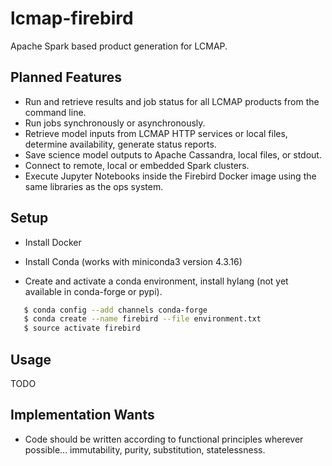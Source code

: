 # lcmap-firebird
Apache Spark based product generation for LCMAP.

## Planned Features
* Run and retrieve results and job status for all LCMAP products from the command line.
* Run jobs synchronously or asynchronously.
* Retrieve model inputs from LCMAP HTTP services or local files, determine availability, generate status reports.
* Save science model outputs to Apache Cassandra, local files, or stdout.
* Connect to remote, local or embedded Spark clusters.
* Execute Jupyter Notebooks inside the Firebird Docker image using the same libraries as the ops system.

## Setup

* Install Docker

* Install Conda (works with miniconda3 version 4.3.16)

* Create and activate a conda environment, install hylang (not yet available in conda-forge or pypi).
```bash
   $ conda config --add channels conda-forge
   $ conda create --name firebird --file environment.txt
   $ source activate firebird
```

## Usage
TODO

## Implementation Wants
* Code should be written according to functional principles wherever possible... immutability, purity, substitution, statelessness.
